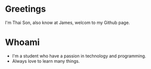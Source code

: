 # Greetings

I'm Thai Son, also know at James, welcom to my Github page.

# Whoami

- I'm a student who have a passion in technology and programming.
- Always love to learn many things.

<!---
thaisonho/thaisonho is a ✨ special ✨ repository because its `README.md` (this file) appears on your GitHub profile.
You can click the Preview link to take a look at your changes.
--->
